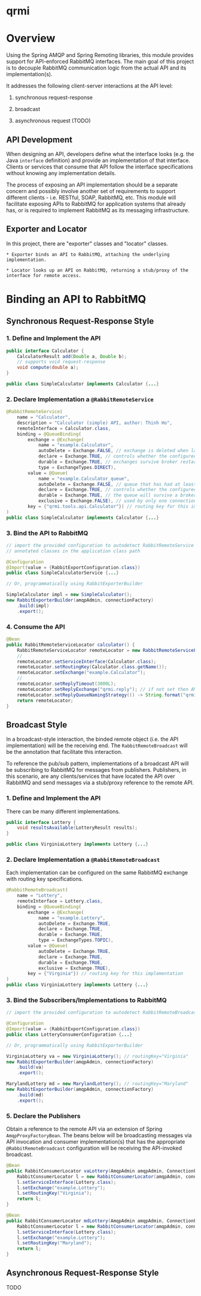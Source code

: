 # qrmi

# Overview

Using the Spring AMQP and Spring Remoting libraries, this module provides support for API-enforced RabbitMQ interfaces. The main goal of this project is to decouple RabbitMQ communication logic from the actual API and its implementation(s). 

It addresses the following client-server interactions at the API level:

1. synchronous request-response

2. broadcast

3. asynchronous request (TODO)

## API Development

When designing an API, developers define what the interface looks (e.g. the Java `interface` definition) and provide an implementation of that interface. Clients or services that consume that API follow the interface specifications without knowing any implementation details.

The process of exposing an API implementation should be a separate concern and possibly involve another set of requirements to support different clients - i.e. RESTful, SOAP, RabbitMQ, etc. This module will facilitate exposing APIs to RabbitMQ for application systems that already has, or is required to implement RabbitMQ as its messaging infrastructure.

## Exporter and Locator

In this project, there are "exporter" classes and "locator" classes. 

    * Exporter binds an API to RabbitMQ, attaching the underlying implementation.
    
    * Locator looks up an API on RabbitMQ, returning a stub/proxy of the interface for remote access.

# Binding an API to RabbitMQ

## Synchronous Request-Response Style

### 1. Define and Implement the API

```java
public interface Calculator {
    CalculatorResult add(Double a, Double b);
    // supports void request-response 
    void compute(double a);
}

public class SimpleCalculator implements Calculator {...}
```

### 2. Declare Implementation a `@RabbitRemoteService`

```java
@RabbitRemoteService(
    name = "Calculator",
    description = "Calculator (simple) API, author: Thinh Ho",
    remoteInterface = Calculator.class,
    binding = @QueueBinding(
        exchange = @Exchange(
            name = "example.Calculator",
            autoDelete = Exchange.FALSE, // exchange is deleted when last queue is unbound from it
            declare = Exchange.TRUE, // controls whether the configured AmqpAdmin will create
            durable = Exchange.TRUE, // exchanges survive broker restart
            type = ExchangeTypes.DIRECT),
        value = @Queue(
            name = "example.Calculator_queue",
            autoDelete = Exchange.FALSE, // queue that has had at least one consumer is deleted when last consumer unsubscribes
            declare = Exchange.TRUE, // controls whether the configured AmqpAdmin will create
            durable = Exchange.TRUE, // the queue will survive a broker restart
            exclusive = Exchange.FALSE), // used by only one connection and the queue will be deleted when that connection closes
        key = {"qrmi.tools.api.Calculator"}) // routing key for this implementation
)
public class SimpleCalculator implements Calculator {...}
```

### 3. Bind the API to RabbitMQ


```java
// import the provided configuration to autodetect RabbitRemoteService 
// annotated classes in the application class path

@Configuration
@Import(value = {RabbitExportConfiguration.class})
public class SimpleCalculatorService {...}

// Or, programmatically using RabbitExporterBuilder

SimpleCalculator impl = new SimpleCalculator();
new RabbitExporterBuilder(amqpAdmin, connectionFactory)
    .build(impl)
    .export();
```

### 4. Consume the API

```java
@Bean
public RabbitRemoteServiceLocator calculator() {
    RabbitRemoteServiceLocator remoteLocator = new RabbitRemoteServiceLocator(amqpAdmin, connectionFactory);
    // 
    remoteLocator.setServiceInterface(Calculator.class);
    remoteLocator.setRoutingKey(Calculator.class.getName());
    remoteLocator.setExchange("example.Calculator");
    // 
    remoteLocator.setReplyTimeout(3000L);
    remoteLocator.setReplyExchange("qrmi.reply"); // if not set then AMQP will create a temporary queue for replies
    remoteLocator.setReplyQueueNamingStrategy(() -> String.format("qrmi.%s", UUID.randomUUID().toString())); // ignored if the replyExchange is not set
    return remoteLocator;
}
```

## Broadcast Style

In a broadcast-style interaction, the binded remote object (i.e. the API implementation) will be the receiving end. The `RabbitRemoteBroadcast` will be the annotation that facilitate this interaction.

To reference the pub/sub pattern, implementations of a broadcast API will be subscribing to RabbitMQ for messages from publishers. Publishers, in this scenario, are any clients/services that have located the API over RabbitMQ and send messages via a stub/proxy reference to the remote API.

### 1. Define and Implement the API

There can be many different implementations.

```java
public interface Lottery {
    void resultsAvailable(LotteryResult results);
}

public class VirginiaLottery implements Lottery {...}
```

### 2. Declare Implementation a `@RabbitRemoteBroadcast`

Each implementation can be configured on the same RabbitMQ exchange with routing key specifications.

```java
@RabbitRemoteBroadcast(
    name = "Lottery",
    remoteInterface = Lottery.class,
    binding = @QueueBinding(
        exchange = @Exchange(
            name = "example.Lottery",
            autoDelete = Exchange.TRUE,
            declare = Exchange.TRUE,
            durable = Exchange.TRUE,
            type = ExchangeTypes.TOPIC),
        value = @Queue(
            autoDelete = Exchange.TRUE,
            declare = Exchange.TRUE,
            durable = Exchange.TRUE,
            exclusive = Exchange.TRUE),
        key = {"Virginia"}) // routing key for this implementation
)
public class VirginiaLottery implements Lottery {...}
```

### 3. Bind the Subscribers/Implementations to RabbitMQ

```java
// import the provided configuration to autodetect RabbitRemoteBroadcast annotated classes in the application class path

@Configuration
@Import(value = {RabbitExportConfiguration.class})
public class LotteryConsumerConfiguration {...}

// Or, programmatically using RabbitExporterBuilder

VirginiaLottery va = new VirginiaLottery(); // routingKey="Virginia"
new RabbitExporterBuilder(amqpAdmin, connectionFactory)
    .build(va)
    .export();

MarylandLottery md = new MarylandLottery(); // routingKey="Maryland"
new RabbitExporterBuilder(amqpAdmin, connectionFactory)
    .build(md)
    .export();
```

### 5. Declare the Publishers

Obtain a reference to the remote API via an extension of Spring `AmqpProxyFactoryBean`. The beans below will be broadcasting messages via API invocation and consumer implementation(s) that has the appropriate `@RabbitRemoteBroadcast` configuration will be receiving the API-invoked broadcast.

```java
@Bean
public RabbitConsumerLocator vaLottery(AmqpAdmin amqpAdmin, ConnectionFactory connectionFactory) {
    RabbitConsumerLocator l = new RabbitConsumerLocator(amqpAdmin, connectionFactory);
    l.setServiceInterface(Lottery.class);
    l.setExchange("example.Lottery");
    l.setRoutingKey("Virginia");
    return l;
}

@Bean
public RabbitConsumerLocator mdLottery(AmqpAdmin amqpAdmin, ConnectionFactory connectionFactory) {
    RabbitConsumerLocator l = new RabbitConsumerLocator(amqpAdmin, connectionFactory);
    l.setServiceInterface(Lottery.class);
    l.setExchange("example.Lottery");
    l.setRoutingKey("Maryland");
    return l;
}
```

## Asynchronous Request-Response Style

TODO
